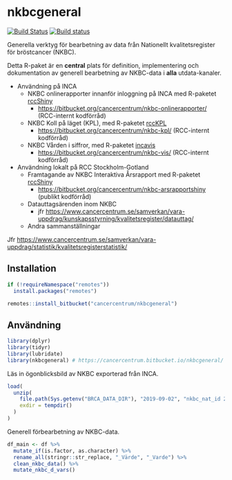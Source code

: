 
<!-- README.md är genererad från README.Rmd. Vänligen redigera den filen. -->

# nkbcgeneral

[![Build
Status](https://travis-ci.org/oc1lojo/nkbcgeneral.svg?branch=master)](https://travis-ci.org/oc1lojo/nkbcgeneral)
[![Build
status](https://ci.appveyor.com/api/projects/status/6sejow2uewcd5t03/branch/master?svg=true)](https://ci.appveyor.com/project/oc1lojo/nkbcgeneral/branch/master)

Generella verktyg för bearbetning av data från Nationellt
kvalitetsregister för bröstcancer (NKBC).

Detta R-paket är en **central** plats för definition, implementering och
dokumentation av generell bearbetning av NKBC-data i **alla**
utdata-kanaler.

  - Användning på INCA
      - NKBC onlinerapporter innanför inloggning på INCA med R-paketet
        [rccShiny](https://bitbucket.org/cancercentrum/rccshiny)
          - <https://bitbucket.org/cancercentrum/nkbc-onlinerapporter/>
            (RCC-internt kodförråd)
      - NKBC Koll på läget (KPL), med R-paketet
        [rccKPL](https://bitbucket.org/cancercentrum/rcckpl)
          - <https://bitbucket.org/cancercentrum/nkbc-kpl/> (RCC-internt
            kodförråd)
      - NKBC Vården i siffror, med R-paketet
        [incavis](https://bitbucket.org/cancercentrum/incavis)
          - <https://bitbucket.org/cancercentrum/nkbc-vis/> (RCC-internt
            kodförråd)
  - Användning lokalt på RCC Stockholm-Gotland
      - Framtagande av NKBC Interaktiva Årsrapport med R-paketet
        [rccShiny](https://bitbucket.org/cancercentrum/rccshiny)
          - <https://bitbucket.org/cancercentrum/nkbc-arsrapportshiny>
            (publikt kodförråd)
      - Datauttagsärenden inom NKBC
          - jfr
            <https://www.cancercentrum.se/samverkan/vara-uppdrag/kunskapsstyrning/kvalitetsregister/datauttag/>
      - Andra sammanställningar

Jfr
<https://www.cancercentrum.se/samverkan/vara-uppdrag/statistik/kvalitetsregisterstatistik/>

## Installation

``` r
if (!requireNamespace("remotes"))
  install.packages("remotes")

remotes::install_bitbucket("cancercentrum/nkbcgeneral")
```

## Användning

``` r
library(dplyr)
library(tidyr)
library(lubridate)
library(nkbcgeneral) # https://cancercentrum.bitbucket.io/nkbcgeneral/
```

Läs in ögonblicksbild av NKBC exporterad från INCA.

``` r
load(
  unzip(
    file.path(Sys.getenv("BRCA_DATA_DIR"), "2019-09-02", "nkbc_nat_id 2019-09-02 09-02-35.zip"),
    exdir = tempdir()
  )
)
```

Generell förbearbetning av NKBC-data.

``` r
df_main <- df %>%
  mutate_if(is.factor, as.character) %>%
  rename_all(stringr::str_replace, "_Värde", "_Varde") %>%
  clean_nkbc_data() %>%
  mutate_nkbc_d_vars()
```
